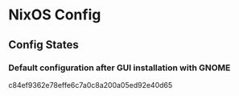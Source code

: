 # NixOS Config

## Config States

### Default configuration after GUI installation with GNOME

c84ef9362e78effe6c7a0c8a200a05ed92e40d65
